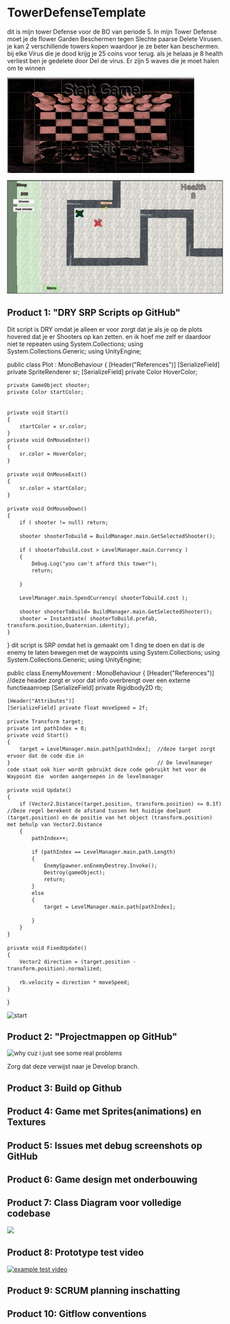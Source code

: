 # TowerDefenseTemplate
dit is mijn tower Defense voor de BO van periode 5. In mijn Tower Defense moet je de flower Garden Beschermen tegen Slechte paarse Delete Virusen. je kan 2 verschillende towers kopen waardoor je ze beter kan beschermen. bij elke Virus die je dood krijg je 25 coins voor terug. als je helaas je 8 health verliest ben je gedelete door Del de virus. Er zijn 5 waves die je moet halen om te winnen

![start](readmeVisuals/Screenshot%202024-01-18%20180438.png)

![also not](readmeVisuals/need.png)


## Product 1: "DRY SRP Scripts op GitHub"

Dit script is DRY omdat je alleen er voor zorgt dat je als je op de plots hovered dat je er Shooters op kan zetten. en ik hoef me zelf er daardoor niet te repeaten
using System.Collections;
using System.Collections.Generic;
using UnityEngine;

public class Plot : MonoBehaviour
{
    [Header("References")]
    [SerializeField] private SpriteRenderer sr;
    [SerializeField] private Color HoverColor;

    private GameObject shooter;
    private Color startColor;


    private void Start()
    {
        startColor = sr.color;
    }
    private void OnMouseEnter()
    {
        sr.color = HoverColor;
    }

    private void OnMouseExit()
    {
        sr.color = startColor;
    }

    private void OnMouseDown()
    {
        if ( shooter != null) return;

        shooter shooterTobuild = BuildManager.main.GetSelectedShooter();

        if ( shooterTobuild.cost > LevelManager.main.Currency ) 
        {
            Debug.Log("you can't afford this tower");
            return;

        }

        LevelManager.main.SpendCurrency( shooterTobuild.cost );

        shooter shooterToBuild= BuildManager.main.GetSelectedShooter();
        shooter = Instantiate( shooterToBuild.prefab, transform.position,Quaternion.identity);
    }
}
dit script is SRP omdat het is gemaakt om 1 ding te doen en dat is de enemy te laten bewegen met de waypoints
using System.Collections;
using System.Collections.Generic;
using UnityEngine;

public class EnemyMovement : MonoBehaviour
{
    [Header("References")]                         //deze header zorgt er voor dat info overbrengt over een externe functieaanroep
        [SerializeField] private Rigidbody2D rb;

    [Header("Attributes")]
    [SerializeField] private float moveSpeed = 2f;

    private Transform target;
    private int pathIndex = 0;
    private void Start()
    {
        target = LevelManager.main.path[pathIndex];  //deze target zorgt ervoor dat de code die in 
    }                                                // De levelmaneger code staat ook hier wordt gebruikt deze code gebruikt het voor de Waypoint die  worden aangeroepen in de levelmanager 

    private void Update()         
    {
        if (Vector2.Distance(target.position, transform.position) <= 0.1f)    //Deze regel berekent de afstand tussen het huidige doelpunt (target.position) en de positie van het object (transform.position) met behulp van Vector2.Distance
        {
            pathIndex++;

            if (pathIndex == LevelManager.main.path.Length) 
            {
                EnemySpawner.onEnemyDestroy.Invoke();
                Destroy(gameObject);
                return;
            }
            else
            {
                target = LevelManager.main.path[pathIndex];

            }
        }
    }

    private void FixedUpdate()
    {
        Vector2 direction = (target.position - transform.position).normalized;

        rb.velocity = direction * moveSpeed;
    }
}

![start](file:///C:/fotos%20you%20need/Screenshot%202024-01-18%20180438.png)

## Product 2: "Projectmappen op GitHub"

![why cuz i just see some real problems](file:///C:/fotos%20you%20need/Screenshot%202024-01-18%20183250.png) 

Zorg dat deze verwijst naar je Develop branch.

## Product 3: Build op Github



## Product 4: Game met Sprites(animations) en Textures 



## Product 5: Issues met debug screenshots op GitHub 



## Product 6: Game design met onderbouwing 



## Product 7: Class Diagram voor volledige codebase 

![](file:///C:/fotos%20you%20need/JA.png)

## Product 8: Prototype test video


[![example test video](https://ucarecdn.com/dbdc3ad0-f375-40ad-8987-9e6451b28b50/)](https://www.youtube.com/watch?v=CzzRML1swF0)

## Product 9: SCRUM planning inschatting 



## Product 10: Gitflow conventions

